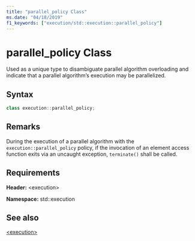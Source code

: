 ```yaml
---
title: "parallel_policy Class"
ms.date: "04/18/2019"
f1_keywords: ["execution/std::execution::parallel_policy"]
---
```

# parallel_policy Class

Used as a unique type to disambiguate parallel algorithm overloading and indicate that a parallel algorithm’s execution may be parallelized.

## Syntax

```cpp
class execution::parallel_policy;
```

## Remarks

During the execution of a parallel algorithm with the `execution::parallel_policy` policy, if the invocation of an element access function exits via an uncaught exception, `terminate()` shall be called.

## Requirements

**Header:** \<execution>

**Namespace:** std::execution

## See also

[\<execution>](../standard-library/excution.md)
